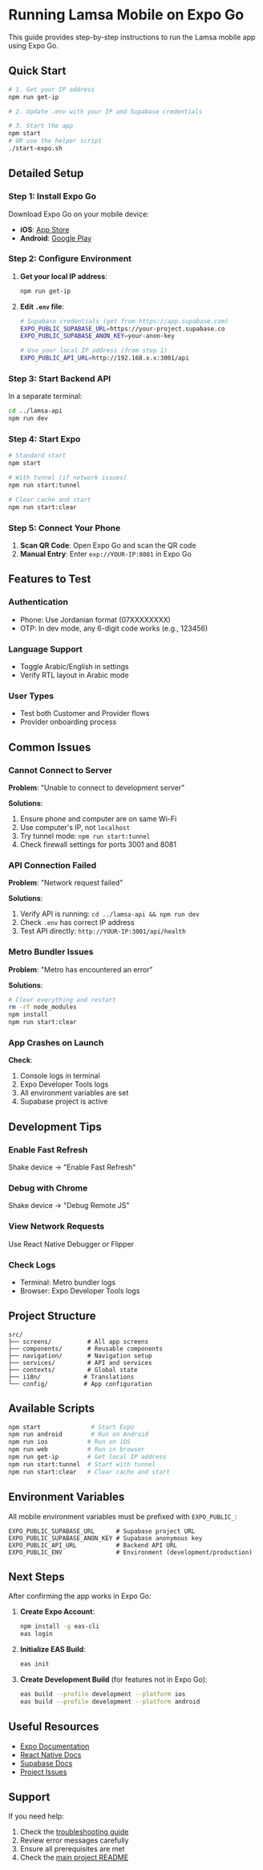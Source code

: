 # Running Lamsa Mobile on Expo Go

This guide provides step-by-step instructions to run the Lamsa mobile app using Expo Go.

## Quick Start

```bash
# 1. Get your IP address
npm run get-ip

# 2. Update .env with your IP and Supabase credentials

# 3. Start the app
npm start
# OR use the helper script
./start-expo.sh
```

## Detailed Setup

### Step 1: Install Expo Go

Download Expo Go on your mobile device:
- **iOS**: [App Store](https://apps.apple.com/app/expo-go/id982107779)
- **Android**: [Google Play](https://play.google.com/store/apps/details?id=host.exp.exponent)

### Step 2: Configure Environment

1. **Get your local IP address**:
   ```bash
   npm run get-ip
   ```

2. **Edit `.env` file**:
   ```bash
   # Supabase credentials (get from https://app.supabase.com)
   EXPO_PUBLIC_SUPABASE_URL=https://your-project.supabase.co
   EXPO_PUBLIC_SUPABASE_ANON_KEY=your-anon-key
   
   # Use your local IP address (from step 1)
   EXPO_PUBLIC_API_URL=http://192.168.x.x:3001/api
   ```

### Step 3: Start Backend API

In a separate terminal:
```bash
cd ../lamsa-api
npm run dev
```

### Step 4: Start Expo

```bash
# Standard start
npm start

# With tunnel (if network issues)
npm run start:tunnel

# Clear cache and start
npm run start:clear
```

### Step 5: Connect Your Phone

1. **Scan QR Code**: Open Expo Go and scan the QR code
2. **Manual Entry**: Enter `exp://YOUR-IP:8081` in Expo Go

## Features to Test

### Authentication
- Phone: Use Jordanian format (07XXXXXXXX)
- OTP: In dev mode, any 6-digit code works (e.g., 123456)

### Language Support
- Toggle Arabic/English in settings
- Verify RTL layout in Arabic mode

### User Types
- Test both Customer and Provider flows
- Provider onboarding process

## Common Issues

### Cannot Connect to Server

**Problem**: "Unable to connect to development server"

**Solutions**:
1. Ensure phone and computer are on same Wi-Fi
2. Use computer's IP, not `localhost`
3. Try tunnel mode: `npm run start:tunnel`
4. Check firewall settings for ports 3001 and 8081

### API Connection Failed

**Problem**: "Network request failed"

**Solutions**:
1. Verify API is running: `cd ../lamsa-api && npm run dev`
2. Check `.env` has correct IP address
3. Test API directly: `http://YOUR-IP:3001/api/health`

### Metro Bundler Issues

**Problem**: "Metro has encountered an error"

**Solutions**:
```bash
# Clear everything and restart
rm -rf node_modules
npm install
npm run start:clear
```

### App Crashes on Launch

**Check**:
1. Console logs in terminal
2. Expo Developer Tools logs
3. All environment variables are set
4. Supabase project is active

## Development Tips

### Enable Fast Refresh
Shake device → "Enable Fast Refresh"

### Debug with Chrome
Shake device → "Debug Remote JS"

### View Network Requests
Use React Native Debugger or Flipper

### Check Logs
- Terminal: Metro bundler logs
- Browser: Expo Developer Tools logs

## Project Structure

```
src/
├── screens/          # All app screens
├── components/       # Reusable components
├── navigation/       # Navigation setup
├── services/         # API and services
├── contexts/         # Global state
├── i18n/            # Translations
└── config/          # App configuration
```

## Available Scripts

```bash
npm start              # Start Expo
npm run android        # Run on Android
npm run ios           # Run on iOS
npm run web           # Run in browser
npm run get-ip        # Get local IP address
npm run start:tunnel  # Start with tunnel
npm run start:clear   # Clear cache and start
```

## Environment Variables

All mobile environment variables must be prefixed with `EXPO_PUBLIC_`:

```
EXPO_PUBLIC_SUPABASE_URL      # Supabase project URL
EXPO_PUBLIC_SUPABASE_ANON_KEY # Supabase anonymous key
EXPO_PUBLIC_API_URL           # Backend API URL
EXPO_PUBLIC_ENV               # Environment (development/production)
```

## Next Steps

After confirming the app works in Expo Go:

1. **Create Expo Account**: 
   ```bash
   npm install -g eas-cli
   eas login
   ```

2. **Initialize EAS Build**:
   ```bash
   eas init
   ```

3. **Create Development Build** (for features not in Expo Go):
   ```bash
   eas build --profile development --platform ios
   eas build --profile development --platform android
   ```

## Useful Resources

- [Expo Documentation](https://docs.expo.dev)
- [React Native Docs](https://reactnative.dev)
- [Supabase Docs](https://supabase.com/docs)
- [Project Issues](https://github.com/your-org/lamsa/issues)

## Support

If you need help:
1. Check the [troubleshooting guide](./EXPO_GO_SETUP.md)
2. Review error messages carefully
3. Ensure all prerequisites are met
4. Check the [main project README](../README.md)